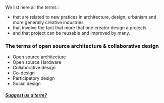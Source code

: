 We list here all the terms :
* that are related to new pratices in architecture, design, urbanism and more generally creative industries
* that involve the fact that more that one creator design a projects
* and that project can be reusable and improved by many.


### The terms of open source architecture & collaborative design

* Open source architecture 
* Open source Hardware
* Collaborative design 
* Co-design 
* Participatory design
* Social design


##### [Suggest us a term?](/not-listed.md) 
